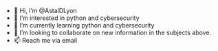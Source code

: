 - 👋 Hi, I’m @AstalDLyon
- 👀 I’m interested in python and cybersecurity
- 🌱 I’m currently learning python and cybersecurity
- 💞️ I’m looking to collaborate on new information in the subjects above.
- 📫 Reach me via email

<!---
AstalDLyon/AstalDLyon is a ✨ special ✨ repository because its `README.md` (this file) appears on your GitHub profile.
You can click the Preview link to take a look at your changes.
--->
